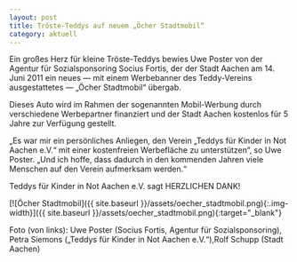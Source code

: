 ```yaml
---
layout: post
title: Tröste-Teddys auf neuem „Öcher Stadtmobil“
category: aktuell
---
```


Ein großes Herz für kleine Tröste-Teddys bewies Uwe Poster von der Agentur für Sozialsponsoring Socius Fortis, der der Stadt Aachen am 14. Juni 2011 ein neues — mit einem Werbebanner des Teddy-Vereins ausgestattetes — „Öcher Stadtmobil“ übergab.

Dieses Auto wird im Rahmen der sogenannten Mobil-Werbung durch verschiedene Werbepartner finanziert und der Stadt Aachen kostenlos für 5 Jahre zur Verfügung gestellt.

„Es war mir ein persönliches Anliegen, den Verein „Teddys für Kinder in Not Aachen e.V.“ mit einer kostenfreien Werbefläche zu unterstützen“, so Uwe Poster. „Und ich hoffe, dass dadurch in den kommenden Jahren viele Menschen auf den Verein aufmerksam werden.“

Teddys für Kinder in Not Aachen e.V. sagt HERZLICHEN DANK!

[![Öcher Stadtmobil]({{ site.baseurl }}/assets/oecher_stadtmobil.png){:.img-width}]({{ site.baseurl }}/assets/oecher_stadtmobil.png){:target="_blank"}

Foto (von links): Uwe Poster (Socius Fortis, Agentur für Sozialsponsoring), Petra Siemons („Teddys für Kinder in Not Aachen e.V.“),Rolf Schupp (Stadt Aachen) 
